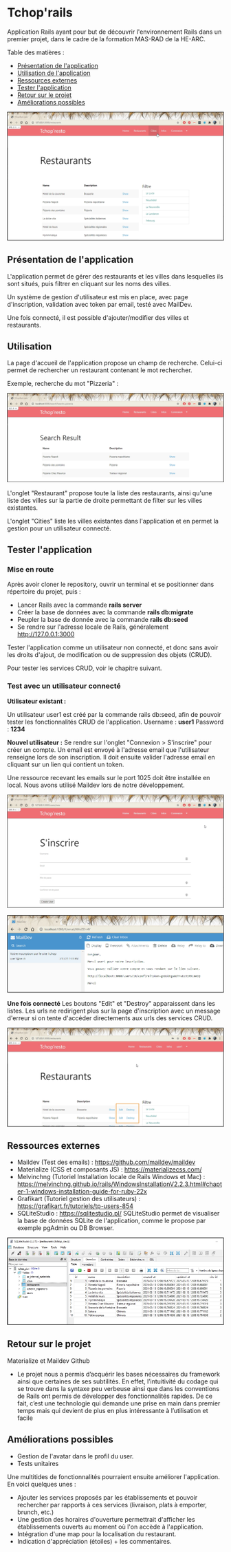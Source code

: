 
# Tchop'rails

Application Rails ayant pour but de découvrir l'environnement Rails dans un premier projet, dans le cadre de la formation MAS-RAD de la HE-ARC. 


Table des matières : 
- [Présentation de l'application](#presentation)
- [Utilisation de l'application](#utilisation)
- [Ressources externes](#ressources)
- [Tester l'application](#test)
- [Retour sur le projet](#retour)
- [Améliorations possibles](#amelioration)


![restaurants](doc/restaurants.jpg)


<a name="presentation"></a>
## Présentation de l'application

L'application permet de gérer des restaurants et les villes dans lesquelles ils sont situés, puis filtrer en cliquant sur les noms des villes. 

Un système de gestion d'utilisateur est mis en place, avec page d'inscription, validation avec token par email, testé avec MailDev. 

Une fois connecté, il est possible d'ajouter/modifier des villes et restaurants. 


<a name="utilisation"></a>
## Utilisation  
La page d'accueil de l'application propose un champ de recherche. Celui-ci permet de rechercher un restaurant contenant le mot rechercher. 

Exemple, recherche du mot "Pizzeria" : 

![search_result](doc/search_result.jpg)

L'onglet "Restaurant" propose toute la liste des restaurants, ainsi qu'une liste des villes sur la partie de droite permettant de filter sur les villes existantes. 

L'onglet "Cities" liste les villes existantes dans l'application et en permet la gestion pour un utilisateur connecté. 



<a name="test"></a>
## Tester l'application 
### Mise en route
Après avoir cloner le repository, ouvrir un terminal et se positionner dans répertoire du projet, puis : 
* Lancer Rails avec la commande __rails server__
* Créer la base de données avec la commande  __rails db:migrate__  
* Peupler la base de donnée avec la commande __rails db:seed__  
* Se rendre sur l'adresse locale de Rails, généralement http://127.0.0.1:3000

Tester l'application comme un utilisateur non connecté, et donc sans avoir les droits d'ajout, de modification ou de suppression des objets (CRUD). 

Pour tester les services CRUD, voir le chapitre suivant. 


### Test avec un utilisateur connecté

__Utilisateur existant :__

Un utilisateur user1 est créé par la commande rails db:seed, afin de pouvoir tester les fonctionnalités CRUD de l'application. 
Username : __user1__ 
Password : __1234__ 


__Nouvel utilisateur :__ 
Se rendre sur l'onglet "Connexion > S'inscrire" pour créer un compte. 
Un email est envoyé à l'adresse email que l'utilisateur renseigne lors de son inscription. Il doit ensuite valider l'adresse email en cliquant sur un lien qui contient un token. 

Une ressource recevant les emails sur le port 1025 doit être installée en local. 
Nous avons utilisé Maildev lors de notre développement. 

![MailDev](doc/create_account.jpg)

![MailDev](doc/MailDev.jpg)



__Une fois connecté__
Les boutons "Edit" et "Destroy" apparaissent dans les listes. 
Les urls ne redirigent plus sur la page d'inscription avec un message d'erreur si on tente d'accéder directements aux urls des services CRUD. 

![edit](doc/edit.jpg)



<a name="ressources"></a>
## Ressources externes 

* Maildev (Test des emails) : https://github.com/maildev/maildev
* Materialize (CSS et composants JS) : https://materializecss.com/
* Melvinchng (Tutoriel Installation locale de Rails Windows et Mac) : https://melvinchng.github.io/rails/WindowsInstallationV2.2.3.html#chapter-1-windows-installation-guide-for-ruby-22x
* Grafikart (Tutoriel gestion des utilisateurs) : https://grafikart.fr/tutoriels/tp-users-854
* SQLiteStudio : https://sqlitestudio.pl/
SQLiteStudio permet de visualiser la base de données SQLite de l'application, comme le propose par exemple pgAdmin ou DB Browser. 

![edit](doc/SQLiteStudio.jpg)



<a name="retour"></a>
## Retour sur le projet
Materialize et Maildev 
Github 
* Le projet nous a permis d’acquérir les bases nécessaires du framework ainsi que certaines de ses subtilités. En effet, l’intuitivité du codage qui se trouve dans la syntaxe peu verbeuse ainsi que dans les conventions de Rails ont permis de développer des fonctionnalités rapides. De ce fait, c’est une technologie qui demande une prise en main dans premier temps mais qui devient de plus en plus intéressante à l’utilisation et facile


<a name="amelioration"></a>
## Améliorations possibles
* Gestion de l'avatar dans le profil du user. 
* Tests unitaires 

Une multitides de fonctionnalités pourraient ensuite améliorer l'application. En voici quelques unes : 
* Ajouter les services proposés par les établissements et pouvoir rechercher par rapports à ces services (livraison, plats à emporter, brunch, etc.)
* Une gestion des horaires d'ouverture permettrait d'afficher les établissements ouverts au moment où l'on accède à l'application. 
* Intégration d'une map pour la localisation du restaurant.
* Indication d'appréciation (étoiles) + les commentaires.

